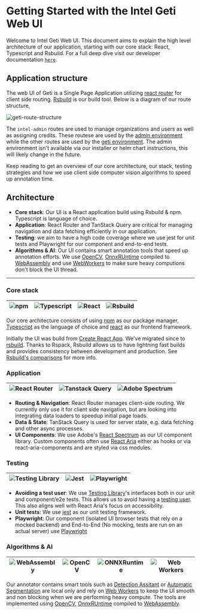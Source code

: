 # Getting Started with the Intel Geti Web UI

Welcome to Intel Geti Web UI. This document aims to explain the high level architecture of our application, starting with our core stack: React, Typescript and Rsbuild.
For a full deep dive visit our developer documentation [`here`](https://docs.geti.intel.com/developer-guide/interactive-ai/frontend/).

## Application structure

The web UI of Geti is a Single Page Application utilizing [react router](https://reactrouter.com/) for client side routing. [Rsbuild](https://rsbuild.dev) is our build tool.
Below is a diagram of our route structure,

![geti-route-structure](https://github.com/user-attachments/assets/baaae7a0-af5b-4d1c-8fa1-4ae8a71a8a38)

The `intel-admin` routes are used to manage organizations and users as well as assigning credits. These routese are used by the [admin environment](https://github.com/open-edge-platform/geti/blob/7e46430b7afeca6288f7e751d49adacac61fd7f3/web_ui/rsbuild.config.ts#L66-L77) while the other routes are used by the [geti environment](https://github.com/open-edge-platform/geti/blob/7e46430b7afeca6288f7e751d49adacac61fd7f3/web_ui/rsbuild.config.ts#L53-L65).
The admin environment isn't available via our installer or helm chart instructions, this will likely change in the future.

Keep reading to get an overview of our core architecture, our stack, testing strategies and how we use client side computer vision algorithms to speed up annotation time.

## Architecture 

- **Core stack**: Our UI is a React application build using Rsbuild & npm. Typescript is language of choice.
- **Application**: React Router and TanStack Query are critical for managing navigation and data fetching efficiently in our application.
- **Testing**: we aim to have a high code coverage where we use jest for unit tests and Playwright for our component and end-to-end tests.
- **Algorithms & AI**: Our UI contains smart annotation tools that speed up annotation efforts. We use [OpenCV](https://opencv.org/), [OnnxRUntime](https://onnxruntime.ai) compiled to [WebAssembly](https://webassembly.org/) and use [WebWorkers](https://developer.mozilla.org/en-US/docs/Web/API/Web_Workers_API/Using_web_workers) to make sure heavy computions don't block the UI thread.

---

### Core stack

| ![npm](./npm.png) | ![Typescript](./typescript.png) | ![React](./react.png) | ![Rsbuild](./rsbuild.png) |
|-------------------|---------------------------------|-----------------------|---------------------------|

Our core architecture consists of using [npm](https://www.npmjs.com/) as our package manager, [Typescript](https://www.typescriptlang.org/) as the language of choice and [react](react.dev) as our frontend framework.

Initially the UI was build from [Create React App](https://github.com/facebook/create-react-app). We've migrated since to [rsbuild](https://rsbuild.dev/). 
Thanks to Rspack, Rsbuild allows us to have lightning fast builds and provides consistency between development and production. See [Rsbuild's comparisons](https://rsbuild.dev/guide/start/#-comparisons) for more info.

### Application

| ![React Router](./react-router.png) | ![Tanstack Query](./tanstack-query.png) | ![Adobe Spectrum](./adobe-spectrum.png) |
|-------------------------------------|-----------------------------------------|-----------------------------------------|

- **Routing & Navigation**: React Router manages client-side routing. We currently only use it for client side navigation, but are looking into integrating data loaders to speedup initial page loads.
- **Data & State**: TanStack Query is used for server state, e.g. data fetching and other async processes. 
- **UI Components**: We use Adobe's [React Spectrum](https://react-spectrum.adobe.com/) as our UI component library. Custom components often use [React Aria](https://react-spectrum.adobe.com/react-aria/index.html) either as hooks or via react-aria-components and are styled via css modules.

### Testing

| ![Testing Library](./testing-library.png) | ![Jest](./jest.png) | ![Playwright](./playwright.png) |
|-------------------------------------------|---------------------|---------------------------------|


- **Avoiding a test user**: We use [Testing Library](https://testing-library.com/)'s interfaces both in our unit and component/e2e tests. This allows us to avoid having a [testing user](https://kentcdodds.com/blog/avoid-the-test-user). This also aligns well with React Aria's focus on accessibility.
- **Unit tests**: We use [jest](https://jestjs.io/) as our unit testing framework.
- **Playwright**: Our component (isolated UI browser tests that rely on a mocked backend) and End-to-End (No mocking, tests are run on an actual server) use [Playwright](https://playwright.dev/)

### Algorithms & AI

| ![WebAssembly](./web-assembly.png) | ![OpenCV](./open-cv.png) | ![ONNXRuntime](./onnx-runtime.png) | ![Web Workers](./web-workers.png) |
|------------------------------------|--------------------------|------------------------------------|------------------------------------|

Our annotator contains smart tools such as [Detection Assitant](https://docs.geti.intel.com/docs/user-guide/geti-fundamentals/annotations/annotation-tools#detection-assistant-tool) or [Automatic Segmentation](https://docs.geti.intel.com/docs/user-guide/geti-fundamentals/annotations/annotation-tools#automatic-segmentation-tool) are local only and rely on [Web Workers](https://developer.mozilla.org/en-US/docs/Web/API/Web_Workers_API/Using_web_workers) to keep the UI smooth and non blocking when we are performing heavy compute.
The tools are implemented using [OpenCV](https://opencv.org/), [OnnxRUntime](https://onnxruntime.ai) compiled to [WebAssembly](https://webassembly.org/).

